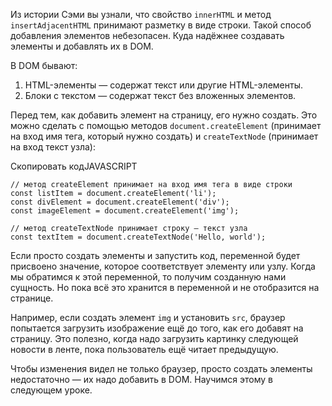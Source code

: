 

Из истории Сэми вы узнали, что свойство `innerHTML` и метод `insertAdjacentHTML` принимают разметку в виде строки. Такой способ добавления элементов небезопасен. Куда надёжнее создавать элементы и добавлять их в DOM.

В DOM бывают:

1.  HTML-элементы — содержат текст или другие HTML-элементы.
2.  Блоки с текстом — содержат текст без вложенных элементов.

Перед тем, как добавить элемент на страницу, его нужно создать. Это можно сделать с помощью методов `document.createElement` (принимает на вход имя тега, который нужно создать) и `createTextNode` (принимает на вход текст узла):

Скопировать кодJAVASCRIPT

```
// метод createElement принимает на вход имя тега в виде строки
const listItem = document.createElement('li');
const divElement = document.createElement('div');
const imageElement = document.createElement('img');

// метод createTextNode принимает строку — текст узла
const textItem = document.createTextNode('Hello, world'); 
```

Если просто создать элементы и запустить код, переменной будет присвоено значение, которое соответствует элементу или узлу. Когда мы обратимся к этой переменной, то получим созданную нами сущность. Но пока всё это хранится в переменной и не отобразится на странице.

Например, если создать элемент `img` и установить `src`, браузер попытается загрузить изображение ещё до того, как его добавят на страницу. Это полезно, когда надо загрузить картинку следующей новости в ленте, пока пользователь ещё читает предыдущую.

Чтобы изменения видел не только браузер, просто создать элементы недостаточно — их надо добавить в DOM. Научимся этому в следующем уроке.